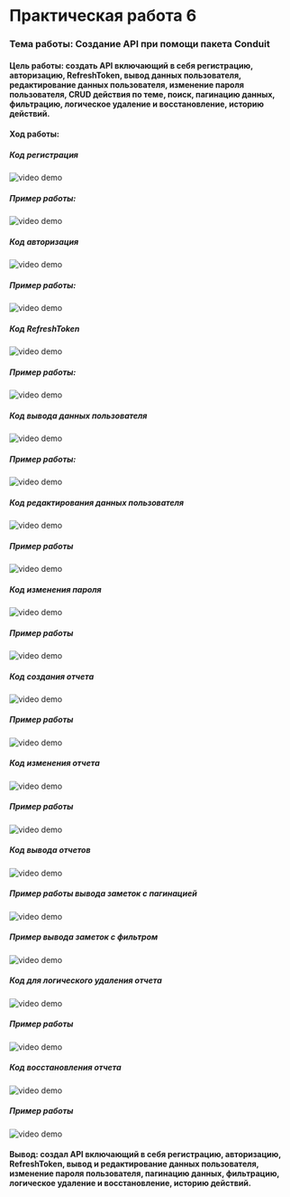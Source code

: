 # Практическая работа 6
### Тема работы: Создание API при помощи пакета Conduit
#### Цель работы: создать API  включающий в себя регистрацию, авторизацию, RefreshToken, вывод данных пользователя, редактирование данных пользователя, изменение пароля пользователя,  CRUD действия по теме, поиск, пагинацию данных, фильтрацию, логическое удаление и восстановление, историю действий.

#### Ход работы: 

##### Код регистрация

<img src="img/20.png" alt="video demo"/>

##### Пример работы:

<img src="img/1.png" alt="video demo"/>

##### Код авторизация

<img src="img/21.png" alt="video demo"/>

##### Пример работы:

<img src="img/2.png" alt="video demo"/>

##### Код RefreshToken

<img src="img/22.png" alt="video demo"/>

##### Пример работы:

<img src="img/3.png" alt="video demo"/>

##### Код вывода данных пользователя

<img src="img/23.png" alt="video demo"/>

##### Пример работы:

<img src="img/4.png" alt="video demo"/>

##### Код редактирования данных пользователя

<img src="img/24.png" alt="video demo"/>

##### Пример работы

<img src="img/5.png" alt="video demo"/>

##### Код изменения пароля

<img src="img/25.png" alt="video demo"/>

##### Пример работы

<img src="img/6.png" alt="video demo"/>

##### Код создания отчета</br>

<img src="img/26.png" alt="video demo"/>

##### Пример работы

<img src="img/7.png" alt="video demo"/>

##### Код изменения отчета

<img src="img/27.png" alt="video demo"/>

##### Пример работы

<img src="img/8.png" alt="video demo"/>

##### Код вывода отчетов

<img src="img/28.png" alt="video demo"/>

##### Пример работы вывода заметок c пагинацией</br>

<img src="img/9.png" alt="video demo"/>

##### Пример вывода заметок с фильтром

<img src="img/10.png" alt="video demo"/>

##### Код для логического удаления отчета

<img src="img/29.png" alt="video demo"/>

##### Пример работы</br>

<img src="img/11.png" alt="video demo"/>

##### Код восстановления отчета

<img src="img/30.png" alt="video demo"/>

##### Пример работы

<img src="img/12.png" alt="video demo"/>

#### Вывод: создал API включающий в себя регистрацию, авторизацию, RefreshToken, вывод и редактирование данных пользователя, изменение пароля пользователя, пагинацию данных, фильтрацию, логическое удаление и восстановление, историю действий.
